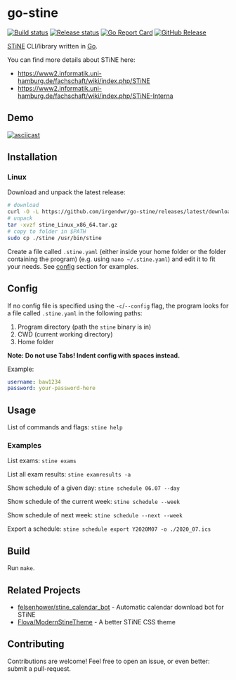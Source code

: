 # go-stine

[![Build status](https://github.com/irgendwr/go-stine/workflows/build/badge.svg)](https://github.com/irgendwr/go-stine/actions?query=workflow%3Abuild)
[![Release status](https://github.com/irgendwr/go-stine/workflows/release/badge.svg)](https://github.com/irgendwr/go-stine/actions?query=workflow%3Arelease)
[![Go Report Card](https://goreportcard.com/badge/github.com/irgendwr/go-stine)](https://goreportcard.com/report/github.com/irgendwr/go-stine)
[![GitHub Release](https://img.shields.io/github/release/irgendwr/go-stine.svg)](https://github.com/irgendwr/go-stine/releases)

[STiNE](https://www.stine.uni-hamburg.de) CLI/library written in [Go](https://golang.org/).

You can find more details about STiNE here:

- https://www2.informatik.uni-hamburg.de/fachschaft/wiki/index.php/STiNE
- https://www2.informatik.uni-hamburg.de/fachschaft/wiki/index.php/STiNE-Interna

## Demo

[![asciicast](https://asciinema.org/a/351399.svg)](https://asciinema.org/a/351399)

## Installation

### Linux

Download and unpack the latest release:
```bash
# download
curl -O -L https://github.com/irgendwr/go-stine/releases/latest/download/stine_Linux_x86_64.tar.gz
# unpack
tar -xvzf stine_Linux_x86_64.tar.gz
# copy to folder in $PATH
sudo cp ./stine /usr/bin/stine
```

Create a file called `.stine.yaml` (either inside your home folder or the folder containing the program) (e.g. using `nano ~/.stine.yaml`) and edit it to fit your needs.
See [config](#config) section for examples.

## Config

If no config file is specified using the `-c`/`--config` flag, the program looks for a file called `.stine.yaml` in the following paths:

1. Program directory (path the `stine` binary is in)
2. CWD (current working directory)
3. Home folder

**Note: Do not use Tabs! Indent config with spaces instead.**

Example:

```yaml
username: baw1234
password: your-password-here
```

## Usage

List of commands and flags: `stine help`

### Examples

List exams: `stine exams`

List all exam results: `stine examresults -a`

Show schedule of a given day: `stine schedule 06.07 --day`

Show schedule of the current week: `stine schedule --week`

Show schedule of next week: `stine schedule --next --week`

Export a schedule: `stine schedule export Y2020M07 -o ./2020_07.ics`

## Build

Run `make`.

## Related Projects

- [felsenhower/stine_calendar_bot](https://github.com/felsenhower/stine_calendar_bot) - Automatic calendar download bot for STiNE
- [Flova/ModernStineTheme](https://github.com/Flova/ModernStineTheme) - A better STiNE CSS theme

## Contributing

Contributions are welcome! Feel free to open an issue, or even better: submit a pull-request.
